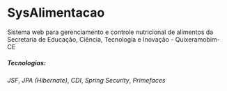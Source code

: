 # SysAlimentacao
Sistema web para gerenciamento e controle nutricional de alimentos da Secretaria de Educação, Ciência, Tecnologia e Inovação - Quixeramobim-CE

##### Tecnologias:

_JSF_,
_JPA (Hibernate)_,
_CDI_,
_Spring Security_,
_Primefaces_

